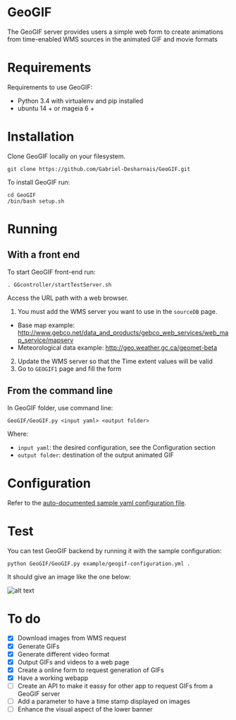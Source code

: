 # GeoGIF
The GeoGIF server provides users a simple web form to create animations from time-enabled WMS sources in the animated GIF and movie formats
# Requirements

Requirements to use GeoGIF:
* Python 3.4 with virtualenv and pip installed
* ubuntu 14 + or mageia 6 +

# Installation

Clone GeoGIF locally on your filesystem.

```git clone https://github.com/Gabriel-Desharnais/GeoGIF.git```

To install GeoGIF run:

```
cd GeoGIF
/bin/bash setup.sh
```

# Running 

## With a front end

To start GeoGIF front-end run:

```
. GGcontroller/startTestServer.sh
```

Access the URL path with a web browser.

1. You must add the WMS server you want to use in the ```sourceDB``` page. 
 * Base map example: http://www.gebco.net/data_and_products/gebco_web_services/web_map_service/mapserv 	
 * Meteorological data example: http://geo.weather.gc.ca/geomet-beta
2. Update the WMS server so that the Time extent values will be valid
3. Go to ```GEOGIF1``` page and fill the form

## From the command line

In GeoGIF folder, use command line: 
```
GeoGIF/GeoGIF.py <input yaml> <output folder>
```

Where:
* ```input yaml```: the desired configuration, see the Configuration section
* ```output folder```: destination of the output animated GIF

# Configuration

Refer to the [auto-documented sample yaml configuration file](doc/geogif-configuration.yml).

# Test

You can test GeoGIF backend by running it with the sample configuration: 
```
python GeoGIF/GeoGIF.py example/geogif-configuration.yml .
```

It should give an image like the one below:

![alt text](https://raw.githubusercontent.com/gabriel-desharnais/GeoGIF/master/example/geogif-output.gif)


# To do
- [x] Download images from WMS request
- [x] Generate GIFs 
- [x] Generate different video format
- [x] Output GIFs and videos to a web page
- [x] Create a online form to request generation of GIFs
- [x] Have a working webapp
- [ ] Create an API to make it eassy for other app to request GIFs from a GeoGIF server
- [ ] Add a parameter to have a time stamp displayed on images
- [ ] Enhance the visual aspect of the lower banner
